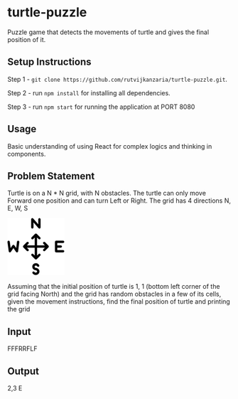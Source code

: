 # turtle-puzzle
Puzzle game that detects the movements of turtle and gives the final position of it.

## Setup Instructions
Step 1 - `git clone https://github.com/rutvijkanzaria/turtle-puzzle.git`.

Step 2 - run `npm install` for installing all dependencies. 

Step 3 - run `npm start` for running the application at PORT 8080

## Usage
Basic understanding of using React for complex logics and thinking in components. 

## Problem Statement 
Turtle is on a N * N grid, with N obstacles. The turtle can only move Forward one position
and can turn Left or Right. The grid has 4 directions N, E, W, S

![compass image](https://github.com/rutvijkanzaria/turtle-puzzle/blob/master/images/readmeCompass.png "Logo Title Text 1")
  
Assuming that the initial position of turtle is 1, 1 (bottom left corner of the grid facing North) and
the grid has random obstacles in a few of its cells, given the movement instructions, find the
final position of turtle and printing the grid

## Input
FFFRRFLF

## Output
2,3 E
